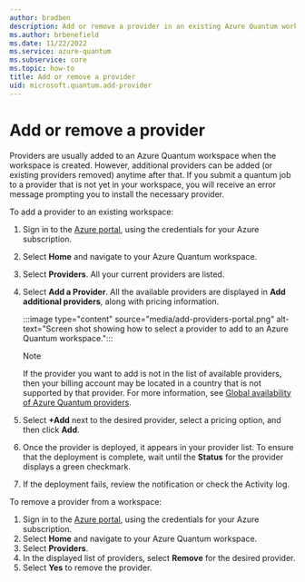 ```yaml
---
author: bradben
description: Add or remove a provider in an existing Azure Quantum workspace
ms.author: brbenefield
ms.date: 11/22/2022
ms.service: azure-quantum
ms.subservice: core
ms.topic: how-to
title: Add or remove a provider
uid: microsoft.quantum.add-provider
---
```


# Add or remove a provider

Providers are usually added to an Azure Quantum workspace when the workspace is created. However, additional providers can be added (or existing providers removed) anytime after that. If you submit a quantum job to a provider that is not yet in your workspace, you will receive an error message prompting you to install the necessary provider.
 
To add a provider to an existing workspace: 

1. Sign in to the [Azure portal](https://portal.azure.com), using the credentials for your Azure subscription.
2. Select **Home** and navigate to your Azure Quantum workspace.
3. Select **Providers**. All your current providers are listed.
4. Select **Add a Provider**. All the available providers are displayed in **Add additional providers**, along with pricing information. 

    :::image type="content" source="media/add-providers-portal.png" alt-text="Screen shot showing how to select a provider to add to an Azure Quantum workspace.":::

    > [!NOTE]
    > If the provider you want to add is not in the list of available providers, then your billing account may be located in a country that is not supported by that provider. For more information, see [Global availability of Azure Quantum providers](xref:microsoft.quantum.provider-availability).

5. Select **+Add** next to the desired provider, select a pricing option, and then click **Add**. 
6. Once the provider is deployed, it appears in your provider list. To ensure that the deployment is complete, wait until the **Status** for the provider displays a green checkmark. 
7. If the deployment fails, review the notification or check the Activity log. 

To remove a provider from a workspace:

1. Sign in to the [Azure portal](https://portal.azure.com), using the credentials for your Azure subscription.
2. Select **Home** and navigate to your Azure Quantum workspace.
3. Select **Providers**. 
4. In the displayed list of providers, select **Remove** for the desired provider. 
1. Select **Yes** to remove the provider. 
